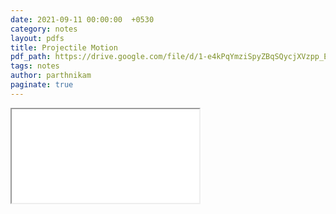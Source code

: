```yaml
---
date: 2021-09-11 00:00:00  +0530
category: notes
layout: pdfs
title: Projectile Motion
pdf_path: https://drive.google.com/file/d/1-e4kPqYmziSpyZBqSQycjXVzpp_E-uQ4/preview?usp=sharing
tags: notes
author: parthnikam
paginate: true
---
```


<iframe class="embed-pdf" src="{{ page.pdf_path }}#toolbar=0" seamless="seamless" scrolling="no" style="overflow:hidden"></iframe>
